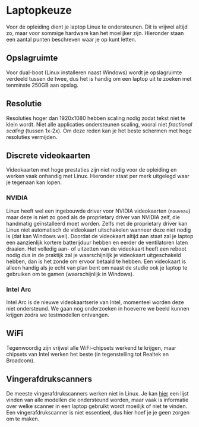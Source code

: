 # Laptopkeuze

Voor de opleiding dient je laptop Linux te ondersteunen. Dit is vrijwel altijd zo, maar voor sommige hardware kan het moelijker zijn. Hieronder staan een aantal punten beschreven waar je op kunt letten.

## Opslagruimte

Voor dual-boot (Linux installeren naast Windows) wordt je opslagruimte verdeeld tussen de twee, dus het is handig om een laptop uit te zoeken met tenminste 250GB aan opslag.

## Resolutie

Resoluties hoger dan 1920x1080 hebben scaling nodig zodat tekst niet te klein wordt. Niet alle applicaties ondersteunen scaling, vooral niet *fractional scaling* (tussen 1x-2x). Om deze reden kan je het beste schermen met hoge resoluties vermijden.

## Discrete videokaarten

Videokaarten met hoge prestaties zijn niet nodig voor de opleiding en werken vaak onhandig met Linux. Hieronder staat per merk uitgelegd waar je tegenaan kan lopen.

### NVIDIA

Linux heeft wel een ingebouwde driver voor NVIDIA videokaarten (`nouveau`) maar deze is niet zo goed als de proprietary driver van NVIDIA zelf, die handmatig geïnstalleerd moet worden. Zelfs met de proprietary driver kan Linux niet automatisch de videokaart uitschakelen wanneer deze niet nodig is (dat kan Windows wel). Doordat de videokaart altijd aan staat zal je laptop een aanzienlijk kortere batterijduur hebben en eerder de ventilatoren laten draaien. Het volledig aan- of uitzetten van de videokaart heeft een reboot nodig dus in de praktijk zal je waarschijnlijk je videokaart uitgeschakeld hebben, dan is het zonde om ervoor betaald te hebben. Een videokaart is alleen handig als je echt van plan bent om naast de studie ook je laptop te gebruiken om te gamen (waarschijnlijk in Windows).

### Intel Arc

Intel Arc is de nieuwe videokaartserie van Intel, momenteel worden deze niet ondersteund. We gaan nog onderzoeken in hoeverre we beeld kunnen krijgen zodra we testmodellen ontvangen.

## WiFi

Tegenwoordig zijn vrijwel alle WiFi-chipsets werkend te krijgen, maar chipsets van Intel werken het beste (in tegenstelling tot Realtek en Broadcom).

## Vingerafdrukscanners

De meeste vingerafdrukscanners werken niet in Linux. Je kan [hier](https://fprint.freedesktop.org/supported-devices.html) een lijst vinden van alle modellen die ondersteund worden, maar vaak is informatie over welke scanner in een laptop gebruikt wordt moeilijk of niet te vinden. Een vingerafdrukscanner is niet essentieel, dus hier hoef je je geen zorgen om te maken.
